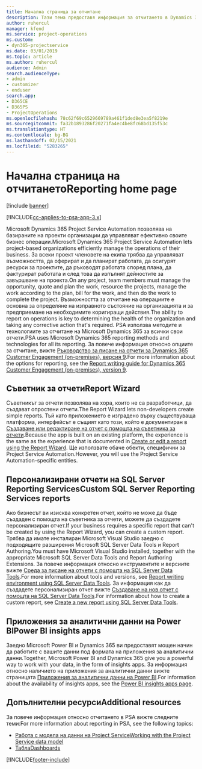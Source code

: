 ```yaml
---
title: Начална страница за отчитане
description: Тази тема предоставя информация за отчитането в Dynamics 365 Project Service Automation.
author: ruhercul
manager: kfend
ms.service: project-operations
ms.custom:
- dyn365-projectservice
ms.date: 03/01/2019
ms.topic: article
ms.author: ruhercul
audience: Admin
search.audienceType:
- admin
- customizer
- enduser
search.app:
- D365CE
- D365PS
- ProjectOperations
ms.openlocfilehash: 78c62f69c6529669789a461f1ded8e3ea5f8219e
ms.sourcegitcommit: fa32b1893286f20271fa4ec4be8fc68bd135f53c
ms.translationtype: HT
ms.contentlocale: bg-BG
ms.lasthandoff: 02/15/2021
ms.locfileid: "5283265"
---
```

# <a name="reporting-home-page"></a><span data-ttu-id="5f637-103">Начална страница на отчитането</span><span class="sxs-lookup"><span data-stu-id="5f637-103">Reporting home page</span></span>

[!include [banner](../includes/psa-now-project-operations.md)]

[!INCLUDE[cc-applies-to-psa-app-3.x](../includes/cc-applies-to-psa-app-3x.md)]

<span data-ttu-id="5f637-104">Microsoft Dynamics 365 Project Service Automation позволява на базираните на проекти организации да управляват ефективно своите бизнес операции.</span><span class="sxs-lookup"><span data-stu-id="5f637-104">Microsoft Dynamics 365 Project Service Automation lets project-based organizations efficiently manage the operations of their business.</span></span> <span data-ttu-id="5f637-105">За всеки проект членовете на екипа трябва да управляват възможността, да оферират и да планират работата, да осигурят ресурси за проектите, да ръководят работата според плана, да фактурират работата и след това да изпълнят дейностите за завършване на проекта.</span><span class="sxs-lookup"><span data-stu-id="5f637-105">On any project, team members must manage the opportunity, quote and plan the work, resource the projects, manage the work according to the plan, bill for the work, and then do the work to complete the project.</span></span> <span data-ttu-id="5f637-106">Възможността за отчитане на операциите е основна за определяне на изправното състояние на организацията и за предприемане на необходимите коригиращи действия.</span><span class="sxs-lookup"><span data-stu-id="5f637-106">The ability to report on operations is key to determining the health of the organization and taking any corrective action that's required.</span></span> <span data-ttu-id="5f637-107">PSA използва методите и технологиите за отчитане на Microsoft Dynamics 365 за всички свои отчети.</span><span class="sxs-lookup"><span data-stu-id="5f637-107">PSA uses Microsoft Dynamics 365 reporting methods and technologies for all its reporting.</span></span> <span data-ttu-id="5f637-108">За повече информация относно опциите за отчитане, вижте [Ръководство за писане на отчети за Dynamics 365 Customer Engagement (on-premises), версия 9](https://docs.microsoft.com/dynamics365/customerengagement/on-premises/analytics/reporting-analytics-with-dynamics-365).</span><span class="sxs-lookup"><span data-stu-id="5f637-108">For more information about the options for reporting, see the [Report writing guide for Dynamics 365 Customer Engagement (on-premises), version 9](https://docs.microsoft.com/dynamics365/customerengagement/on-premises/analytics/reporting-analytics-with-dynamics-365).</span></span>

## <a name="report-wizard"></a><span data-ttu-id="5f637-109">Съветник за отчети</span><span class="sxs-lookup"><span data-stu-id="5f637-109">Report Wizard</span></span>

<span data-ttu-id="5f637-110">Съветникът за отчети позволява на хора, които не са разработчици, да създават опростени отчети.</span><span class="sxs-lookup"><span data-stu-id="5f637-110">The Report Wizard lets non-developers create simple reports.</span></span> <span data-ttu-id="5f637-111">Тъй като приложението е изградено върху съществуваща платформа, интерфейсът е същият като този, който е документиран в [Създаване или редактиране на отчет с помощта на съветника за отчети](https://docs.microsoft.com/dynamics365/customerengagement/on-premises/basics/create-edit-copy-report-wizard).</span><span class="sxs-lookup"><span data-stu-id="5f637-111">Because the app is built on an existing platform, the experience is the same as the experience that is documented in [Create or edit a report using the Report Wizard](https://docs.microsoft.com/dynamics365/customerengagement/on-premises/basics/create-edit-copy-report-wizard).</span></span> <span data-ttu-id="5f637-112">Ще използвате обаче обекти, специфични за Project Service Automation.</span><span class="sxs-lookup"><span data-stu-id="5f637-112">However, you will use the Project Service Automation-specific entities.</span></span>

## <a name="custom-sql-server-reporting-services-reports"></a><span data-ttu-id="5f637-113">Персонализирани отчети на SQL Server Reporting Services</span><span class="sxs-lookup"><span data-stu-id="5f637-113">Custom SQL Server Reporting Services reports</span></span>

<span data-ttu-id="5f637-114">Ако бизнесът ви изисква конкретен отчет, който не може да бъде създаден с помощта на съветника за отчети, можете да създадете персонализиран отчет.</span><span class="sxs-lookup"><span data-stu-id="5f637-114">If your business requires a specific report that can't be created by using the Report Wizard, you can create a custom report.</span></span> <span data-ttu-id="5f637-115">Трябва да имате инсталиран Microsoft Visual Studio заедно с подходящите разширения Microsoft SQL Server Data Tools и Report Authoring.</span><span class="sxs-lookup"><span data-stu-id="5f637-115">You must have Microsoft Visual Studio installed, together with the appropriate Microsoft SQL Server Data Tools and Report Authoring Extensions.</span></span> <span data-ttu-id="5f637-116">За повече информация относно инструментите и версиите вижте [Среда за писане на отчети с помощта на SQL Server Data Tools](https://docs.microsoft.com/dynamics365/customerengagement/on-premises/analytics/report-writing-environment-using-sql-server-data-tools).</span><span class="sxs-lookup"><span data-stu-id="5f637-116">For more information about tools and versions, see [Report writing environment using SQL Server Data Tools](https://docs.microsoft.com/dynamics365/customerengagement/on-premises/analytics/report-writing-environment-using-sql-server-data-tools).</span></span> <span data-ttu-id="5f637-117">За информация как да създадете персонализиран отчет вижте [Създаване на нов отчет с помощта на SQL Server Data Tools](https://docs.microsoft.com/dynamics365/customerengagement/on-premises/analytics/create-a-new-report-using-sql-server-data-tools).</span><span class="sxs-lookup"><span data-stu-id="5f637-117">For information about how to create a custom report, see [Create a new report using SQL Server Data Tools](https://docs.microsoft.com/dynamics365/customerengagement/on-premises/analytics/create-a-new-report-using-sql-server-data-tools).</span></span>

## <a name="power-bi-insights-apps"></a><span data-ttu-id="5f637-118">Приложения за аналитични данни на Power BI</span><span class="sxs-lookup"><span data-stu-id="5f637-118">Power BI insights apps</span></span>

<span data-ttu-id="5f637-119">Заедно Microsoft Power BI и Dynamics 365 ви предоставят мощен начин да работите с вашите данни под формата на приложения за аналитични данни.</span><span class="sxs-lookup"><span data-stu-id="5f637-119">Together, Microsoft Power BI and Dynamics 365 give you a powerful way to work with your data, in the form of insights apps.</span></span> <span data-ttu-id="5f637-120">За информация относно наличието на приложения за аналитични данни вижте страницата [Приложения за аналитични данни на Power BI](https://powerbi.microsoft.com/power-bi-insights-apps/).</span><span class="sxs-lookup"><span data-stu-id="5f637-120">For information about the availability of insights apps, see the [Power BI insights apps page](https://powerbi.microsoft.com/power-bi-insights-apps/).</span></span>


## <a name="additional-resources"></a><span data-ttu-id="5f637-121">Допълнителни ресурси</span><span class="sxs-lookup"><span data-stu-id="5f637-121">Additional resources</span></span>
<span data-ttu-id="5f637-122">За повече информация относно отчитането в PSA вижте следните теми:</span><span class="sxs-lookup"><span data-stu-id="5f637-122">For more information about reporting in PSA, see the following topics:</span></span>

- [<span data-ttu-id="5f637-123">Работа с модела на данни на Project Service</span><span class="sxs-lookup"><span data-stu-id="5f637-123">Working with the Project Service data model</span></span>](reports-working-project-service-data-model.md)
- [<span data-ttu-id="5f637-124">Табла</span><span class="sxs-lookup"><span data-stu-id="5f637-124">Dashboards</span></span>](reports-dashboards.md)



[!INCLUDE[footer-include](../includes/footer-banner.md)]